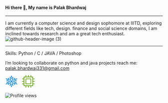 #### Hi there 👋, My name is Palak Bhardwaj

---------------------------------------------------------------------------------------------------------------------------------------------------

I am currently a computer science and design sophomore at IIITD, exploring different fields like tech, design. finance and social science domains, I am inclined towards research and am a great tech enthusiast.
![github-header-image (3)](https://github.com/palak-b19/palak-b19/assets/119069053/369173c3-42a5-47c9-b37f-cad9deb2ac1c)


----------------------------------------------------------------------------------------------------------------------------------------------------


Skills: Python / C / JAVA / Photoshop


I’m looking to collaborate on python and java projects 
reach me: palak.bhardwaj331@gmail.com


<a href='https://archiveprogram.github.com/'><img src='https://raw.githubusercontent.com/acervenky/animated-github-badges/master/assets/acbadge.gif' width='40' height='40'></a> <a href='https://docs.github.com/en/developers'><img src='https://raw.githubusercontent.com/acervenky/animated-github-badges/master/assets/devbadge.gif' width='40' height='40'></a> 





![Profile views](https://gpvc.arturio.dev/palak-b19)  


